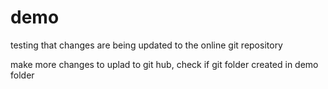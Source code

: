 # demo

testing that changes are being updated to the online git repository 

make more changes to uplad to git hub, check if git folder created in demo folder
